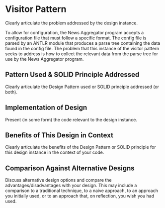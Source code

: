 # Visitor Pattern
Clearly articulate the problem addressed by the design instance.

To allow for configuration, the News Aggregator program accepts a configuration
file that must follow a specific format. The config file is parsed by an ANTLR
module that produces a parse tree containing the data found in the config file.
The problem that this instance of the visitor pattern seeks to address is how to
collect the relevant data from the parse tree for use by the News Aggregator
program.

## Pattern Used & SOLID Principle Addressed
Clearly articulate the Design Pattern used or SOLID principle addressed (or both).

## Implementation of Design
Present (in some form) the code relevant to the design instance.

## Benefits of This Design in Context
Clearly articulate the benefits of the Design Pattern or SOLID principle for this design instance in the context of your code.

## Comparison Against Alternative Designs
Discuss alternative design options and compare the advantages/disadvantages with your design. This may include a comparison to a traditional technique, to a naive approach, to an approach you initially used, or to an approach that, on reflection, you wish you had used.
